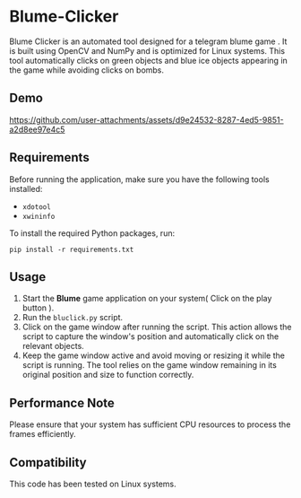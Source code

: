 # Blume-Clicker
Blume Clicker is an automated tool designed for a telegram blume game . It is built using OpenCV and NumPy and is optimized for Linux systems. This tool automatically clicks on green objects and blue ice objects appearing in the game while avoiding clicks on bombs.


## Demo
    
https://github.com/user-attachments/assets/d9e24532-8287-4ed5-9851-a2d8ee97e4c5
    
## Requirements

Before running the application, make sure you have the following tools installed:

- `xdotool`
- `xwininfo`


To install the required Python packages, run:

    pip install -r requirements.txt

## Usage

1. Start the ‍**Blume** game application on your system( Click on the play button ).
2. Run the `bluclick.py` script.
3. Click on the game window after running the script. This action allows the script to capture the window's position and automatically click on the relevant objects.
4. Keep the game window active and avoid moving or resizing it while the script is running. The tool relies on the game window remaining in its original position and size to function correctly.


## Performance Note

Please ensure that your system has sufficient CPU resources to process the frames efficiently.



## Compatibility

This code has been tested on Linux systems. 
